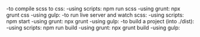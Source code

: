 -to compile scss to css:
  -using scripts: npm run scss
  -using grunt: npx grunt css
  -using gulp: 
-to run live server and watch scss:
  -using scripts: npm start
  -using grunt: npx grunt
  -using gulp: 
-to build a project (into ./dist):
  -using scripts: npm run build
  -using grunt: npx grunt build
  -using gulp: 
  